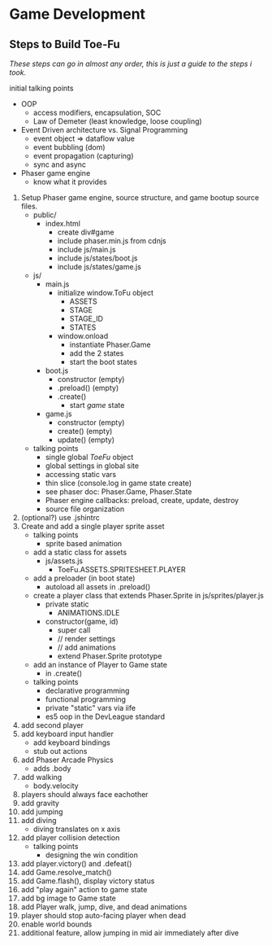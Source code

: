 # Game Development

## Steps to Build Toe-Fu

_These steps can go in almost any order, this is just a guide to the steps i took._

initial talking points
- OOP
    - access modifiers, encapsulation, SOC
    - Law of Demeter (least knowledge, loose coupling)
- Event Driven architecture vs. Signal Programming
    - event object => dataflow value
    - event bubbling (dom)
    - event propagation (capturing)
    - sync and async
- Phaser game engine
    - know what it provides

1. Setup Phaser game engine, source structure, and game bootup source files.
    - public/
        - index.html
            - create div#game
            - include phaser.min.js from cdnjs
            - include js/main.js
            - include js/states/boot.js
            - include js/states/game.js
    - js/
        - main.js
            - initialize window.ToFu object
                - ASSETS
                - STAGE
                - STAGE_ID
                - STATES
            - window.onload
                - instantiate Phaser.Game
                - add the 2 states
                - start the boot states
        - boot.js
            - constructor (empty)
            - .preload() (empty)
            - .create()
                - start *game* state
        - game.js
            - constructor (empty)
            - create() (empty)
            - update() (empty)
    - talking points
        - single global _ToeFu_ object
        - global settings in global site
        - accessing static vars
        - thin slice (console.log in game state create)
        - see phaser doc: Phaser.Game, Phaser.State
        - Phaser engine callbacks: preload, create, update, destroy
        - source file organization
1. (optional?) use .jshintrc
1. Create and add a single player sprite asset
    - talking points
        - sprite based animation
    - add a static class for assets
        - js/assets.js
            - ToeFu.ASSETS.SPRITESHEET.PLAYER
    - add a preloader (in boot state)
        - autoload all assets in .preload()
    - create a player class that extends Phaser.Sprite in js/sprites/player.js
        - private static
            - ANIMATIONS.IDLE
        - constructor(game, id)
            - super call
            - // render settings
            - // add animations
          - extend Phaser.Sprite prototype
    - add an instance of Player to Game state
        - in .create()
    - talking points
        - declarative programming
        - functional programming
        - private "static" vars via iife
        - es5 oop in the DevLeague standard
1. add second player
1. add keyboard input handler
    - add keyboard bindings
    - stub out actions
1. add Phaser Arcade Physics
    - adds .body
1. add walking
    - body.velocity
1. players should always face eachother
1. add gravity
1. add jumping
1. add diving
    - diving translates on x axis
1. add player collision detection
    - talking points
        - designing the win condition
1. add player.victory() and .defeat()
1. add Game.resolve_match()
1. add Game.flash(), display victory status
1. add "play again" action to game state
1. add bg image to Game state
1. add Player walk, jump, dive, and dead animations
1. player should stop auto-facing player when dead
1. enable world bounds
1. additional feature, allow jumping in mid air immediately after dive
